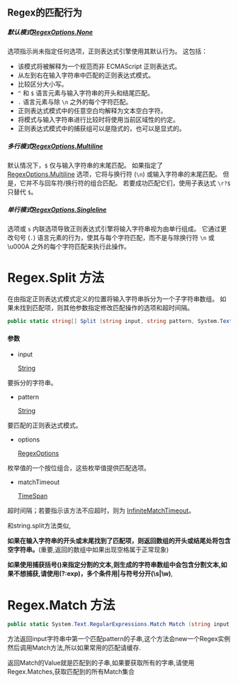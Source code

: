 ## Regex的匹配行为

##### 默认模式[RegexOptions.None](https://docs.microsoft.com/zh-cn/dotnet/api/system.text.regularexpressions.regexoptions#System_Text_RegularExpressions_RegexOptions_None) 

选项指示尚未指定任何选项，正则表达式引擎使用其默认行为。 这包括：

- 该模式将被解释为一个规范而非 ECMAScript 正则表达式。
- 从左到右在输入字符串中匹配的正则表达式模式。
- 比较区分大小写。
- `^` 和 `$` 语言元素与输入字符串的开头和结尾匹配。
- `.` 语言元素与除 `\n` 之外的每个字符匹配。
- 正则表达式模式中的任意空白均解释为文本空白字符。
- 将模式与输入字符串进行比较时将使用当前区域性的约定。
- 正则表达式模式中的捕获组可以是隐式的，也可以是显式的。

##### 多行模式[RegexOptions.Multiline](https://docs.microsoft.com/zh-cn/dotnet/api/system.text.regularexpressions.regexoptions#System_Text_RegularExpressions_RegexOptions_Multiline)

默认情况下，`$` 仅与输入字符串的末尾匹配。 如果指定了 [RegexOptions.Multiline](https://docs.microsoft.com/zh-cn/dotnet/api/system.text.regularexpressions.regexoptions#System_Text_RegularExpressions_RegexOptions_Multiline) 选项，它将与换行符 (`\n`) 或输入字符串的末尾匹配。 但是，它并不与回车符/换行符的组合匹配。 若要成功匹配它们，使用子表达式 `\r?$` 只替代 `$`。

##### 单行模式[RegexOptions.Singleline](https://docs.microsoft.com/zh-cn/dotnet/api/system.text.regularexpressions.regexoptions#System_Text_RegularExpressions_RegexOptions_Singleline)

 选项或 `s` 内联选项导致正则表达式引擎将输入字符串视为由单行组成。 它通过更改句号 (`.`) 语言元素的行为，使其与每个字符匹配，而不是与除换行符 `\n` 或 \u000A 之外的每个字符匹配来执行此操作。

# Regex.Split 方法

在由指定正则表达式模式定义的位置将输入字符串拆分为一个子字符串数组。 如果未找到匹配项，则其他参数指定修改匹配操作的选项和超时间隔。

```csharp
public static string[] Split (string input, string pattern, System.Text.RegularExpressions.RegexOptions options, TimeSpan matchTimeout);
```

#### 参数

- input

  [String](https://docs.microsoft.com/zh-cn/dotnet/api/system.string?view=net-5.0)

要拆分的字符串。

- pattern

  [String](https://docs.microsoft.com/zh-cn/dotnet/api/system.string?view=net-5.0)

要匹配的正则表达式模式。

- options

  [RegexOptions](https://docs.microsoft.com/zh-cn/dotnet/api/system.text.regularexpressions.regexoptions?view=net-5.0)

枚举值的一个按位组合，这些枚举值提供匹配选项。

- matchTimeout

  [TimeSpan](https://docs.microsoft.com/zh-cn/dotnet/api/system.timespan?view=net-5.0)

超时间隔；若要指示该方法不应超时，则为 [InfiniteMatchTimeout](https://docs.microsoft.com/zh-cn/dotnet/api/system.text.regularexpressions.regex.infinitematchtimeout?view=net-5.0)。

和string.split方法类似,

**如果在输入字符串的开头或末尾找到了匹配项，则返回数组的开头或结尾处将包含空字符串。**(重要,返回的数组中如果出现空格属于正常现象)

**如果使用捕获括号()来指定分割的文本,则生成的字符串数组中会包含分割文本,如果不想捕获,请使用(?:exp)，多个条件用|与符号分开(\s|\w)**,

# Regex.Match 方法

```c#
public static System.Text.RegularExpressions.Match Match (string input, string pattern, System.Text.RegularExpressions.RegexOptions options, TimeSpan matchTimeout);
```

方法返回input字符串中第一个匹配pattern的子串,这个方法会new一个Regex实例然后调用Match方法,所以如果常用的匹配请缓存.

返回Match的Value就是匹配到的子串,如果要获取所有的字串,请使用Regex.Matches,获取匹配到的所有Match集合